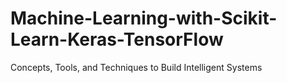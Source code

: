 # Machine-Learning-with-Scikit-Learn-Keras-TensorFlow
Concepts, Tools, and Techniques to Build Intelligent Systems
